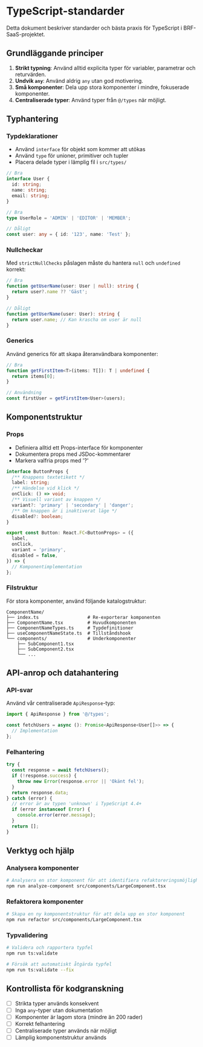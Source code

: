 # TypeScript-standarder

Detta dokument beskriver standarder och bästa praxis för TypeScript i BRF-SaaS-projektet.

## Grundläggande principer

1. **Strikt typning**: Använd alltid explicita typer för variabler, parametrar och returvärden.
2. **Undvik `any`**: Använd aldrig `any` utan god motivering.
3. **Små komponenter**: Dela upp stora komponenter i mindre, fokuserade komponenter.
4. **Centraliserade typer**: Använd typer från `@/types` när möjligt.

## Typhantering

### Typdeklarationer

- Använd `interface` för objekt som kommer att utökas
- Använd `type` för unioner, primitiver och tupler
- Placera delade typer i lämplig fil i `src/types/`

```typescript
// Bra
interface User {
  id: string;
  name: string;
  email: string;
}

// Bra
type UserRole = 'ADMIN' | 'EDITOR' | 'MEMBER';

// Dåligt
const user: any = { id: '123', name: 'Test' };
```

### Nullcheckar

Med `strictNullChecks` påslagen måste du hantera `null` och `undefined` korrekt:

```typescript
// Bra
function getUserName(user: User | null): string {
  return user?.name ?? 'Gäst';
}

// Dåligt
function getUserName(user: User): string {
  return user.name; // Kan krascha om user är null
}
```

### Generics

Använd generics för att skapa återanvändbara komponenter:

```typescript
// Bra
function getFirstItem<T>(items: T[]): T | undefined {
  return items[0];
}

// Användning
const firstUser = getFirstItem<User>(users);
```

## Komponentstruktur

### Props

- Definiera alltid ett Props-interface för komponenter
- Dokumentera props med JSDoc-kommentarer
- Markera valfria props med '?'

```typescript
interface ButtonProps {
  /** Knappens textetikett */
  label: string;
  /** Händelse vid klick */
  onClick: () => void;
  /** Visuell variant av knappen */
  variant?: 'primary' | 'secondary' | 'danger';
  /** Om knappen är i inaktiverat läge */
  disabled?: boolean;
}

export const Button: React.FC<ButtonProps> = ({
  label,
  onClick,
  variant = 'primary',
  disabled = false,
}) => {
  // Komponentimplementation
};
```

### Filstruktur

För stora komponenter, använd följande katalogstruktur:

```
ComponentName/
├── index.ts                  # Re-exporterar komponenten
├── ComponentName.tsx         # Huvudkomponenten
├── ComponentNameTypes.ts     # Typdefinitioner
├── useComponentNameState.ts  # Tillståndshook
└── components/               # Underkomponenter
    ├── SubComponent1.tsx
    ├── SubComponent2.tsx
    └── ...
```

## API-anrop och datahantering

### API-svar

Använd vår centraliserade `ApiResponse`-typ:

```typescript
import { ApiResponse } from '@/types';

const fetchUsers = async (): Promise<ApiResponse<User[]>> => {
  // Implementation
};
```

### Felhantering

```typescript
try {
  const response = await fetchUsers();
  if (!response.success) {
    throw new Error(response.error || 'Okänt fel');
  }
  return response.data;
} catch (error) {
  // error är av typen 'unknown' i TypeScript 4.4+
  if (error instanceof Error) {
    console.error(error.message);
  }
  return [];
}
```

## Verktyg och hjälp

### Analysera komponenter

```bash
# Analysera en stor komponent för att identifiera refaktoreringsmöjligheter
npm run analyze-component src/components/LargeComponent.tsx
```

### Refaktorera komponenter

```bash
# Skapa en ny komponentstruktur för att dela upp en stor komponent
npm run refactor src/components/LargeComponent.tsx
```

### Typvalidering

```bash
# Validera och rapportera typfel
npm run ts:validate

# Försök att automatiskt åtgärda typfel
npm run ts:validate --fix
```

## Kontrollista för kodgranskning

- [ ] Strikta typer används konsekvent
- [ ] Inga `any`-typer utan dokumentation
- [ ] Komponenter är lagom stora (mindre än 200 rader)
- [ ] Korrekt felhantering
- [ ] Centraliserade typer används när möjligt
- [ ] Lämplig komponentstruktur används 
